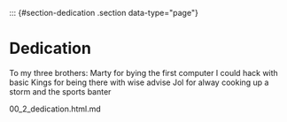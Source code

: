 ::: {#section-dedication .section data-type="page"}
# Dedication


To my three brothers:
Marty for bying the first computer I could hack with basic
Kings for being there with wise advise 
Jol for alway cooking up a storm and the sports banter 


00_2_dedication.html.md
